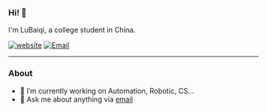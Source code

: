 ### Hi! 👋

I'm LuBaiqi, a college student in China.

[![website](https://img.shields.io/badge/-Blog-1ca0f1?style=for-the-badge&logo=blogger&logoColor=white&link=https://ittuann.github.io)](https://ittuann.github.io) [![Email](https://img.shields.io/badge/-ittuann@outlook.com-c14438?style=for-the-badge&logo=Gmail&logoColor=white&link=mailto:ittuann@outlook.com)](mailto:ittuann@outlook.com)

------

### About

-  🔭 I’m currently working on Automation, Robotic, CS...
- 💬 Ask me about anything via [email](mailto:ittuann@outlook.com)
